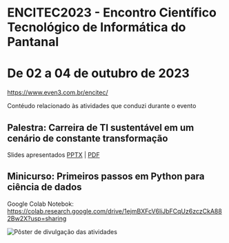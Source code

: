 # ENCITEC2023 - Encontro Científico Tecnológico de Informática do Pantanal
# De 02 a 04 de outubro de 2023
https://www.even3.com.br/encitec/

Contéudo relacionado às atividades que conduzi durante o evento

## Palestra: Carreira de TI sustentável em um cenário de constante transformação
Slides apresentados [PPTX](https://github.com/Andreiwid/ENCITEC2023/blob/5d723e45e96f13f1b4ed4b546e51cb96f517fcdd/Carreira%20de%20TI%20sustent%C3%A1vel.pptx) | [PDF](https://github.com/Andreiwid/ENCITEC2023/blob/787d0b25ad2bb03b52312d7b1b6b9b05a891c770/Carreira%20de%20TI%20sustent%C3%A1vel.pdf)

## Minicurso: Primeiros passos em Python para ciência de dados
Google Colab Notebok: https://colab.research.google.com/drive/1ejmBXFcV6liJbFCqUz6zczCkA882Bw2X?usp=sharing

![Pôster de divulgação das atividades](https://github.com/Andreiwid/ENCITEC2023/assets/5705417/45038741-db4b-4c4f-b458-9e22615f739b)
